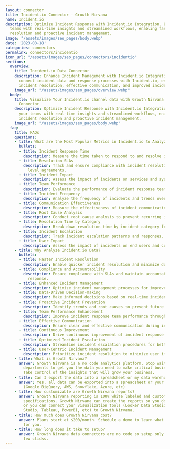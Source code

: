 ```yaml
---
layout: connector
title: Incident.io Connector - Growth Nirvana
name: Incident.io
description: Optimize Incident Response with Incident.io Integration. Empower your
  teams with real-time insights and streamlined workflows, enabling faster incident
  resolution and proactive incident management.
image: "/assets/images/seo_pages/body.webp"
date: '2023-08-18'
categories: connectors
permalink: connectors/incidentio
icon_url: "/assets/images/seo_pages/connectors/incidentio"
sections:
  overview:
    title: Incident.io Data Connector
    description: Enhance Incident Management with Incident.io Integration. Seamlessly
      connect incident data and response processes with Incident.io, ensuring efficient
      incident resolution, effective communication, and improved incident readiness.
    image_url: "/assets/images/seo_pages/overview.webp"
  body:
    title: Visualize Your Incident.io channel data with Growth Nirvana's Incident.io
      Connector
    description: Optimize Incident Response with Incident.io Integration. Empower
      your teams with real-time insights and streamlined workflows, enabling faster
      incident resolution and proactive incident management.
    image_url: "/assets/images/seo_pages/body.webp"
  faq:
    title: FAQs
    questions:
    - title: What are the Most Popular Metrics in Incident.io to Analyze?
      bullets:
      - title: Incident Response Time
        description: Measure the time taken to respond to and resolve incidents.
      - title: Resolution SLAs
        description: Track and ensure compliance with incident resolution service
          level agreements.
      - title: Incident Impact
        description: Assess the impact of incidents on services and systems.
      - title: Team Performance
        description: Evaluate the performance of incident response teams.
      - title: Incident Frequency
        description: Analyze the frequency of incidents and trends over time.
      - title: Communication Effectiveness
        description: Measure the effectiveness of incident communication and updates.
      - title: Root Cause Analysis
        description: Conduct root cause analysis to prevent recurring incidents.
      - title: Resolution Time by Category
        description: Break down resolution time by incident category for insights.
      - title: Incident Escalation
        description: Track incident escalation patterns and responses.
      - title: User Impact
        description: Assess the impact of incidents on end users and customers.
    - title: Why Analyze Incident.io Data?
      bullets:
      - title: Faster Incident Resolution
        description: Enable quicker incident resolution and minimize downtime.
      - title: Compliance and Accountability
        description: Ensure compliance with SLAs and maintain accountability for incident
          response.
      - title: Enhanced Incident Management
        description: Optimize incident management processes for improved efficiency.
      - title: Data-Driven Decision-making
        description: Make informed decisions based on real-time incident insights.
      - title: Proactive Incident Prevention
        description: Identify trends and root causes to prevent future incidents.
      - title: Team Performance Enhancement
        description: Improve incident response team performance through analysis.
      - title: Effective Communication
        description: Ensure clear and effective communication during incidents.
      - title: Continuous Improvement
        description: Drive continuous improvement of incident response processes.
      - title: Optimized Incident Escalation
        description: Streamline incident escalation procedures for better outcomes.
      - title: User-Centric Incident Management
        description: Prioritize incident resolution to minimize user impact.
    - title: What is Growth Nirvana?
      answer: Growth Nirvana is a no code analytics platform. Stop waiting for other
        departments to get you the data you need to make critical business decisions.
        Take control of the insights that will grow your business.
    - title: Can I export the data into a spreadsheet or my data warehouse?
      answer: Yes, all data can be exported into a spreadsheet or your data warehouse
        (Google BigQuery, AWS, Snowflake, Azure, etc)
    - title: How customizable are Growth Nirvana reports?
      answer: Growth Nirvana reporting is 100% white labeled and customized to your
        specifications. Growth Nirvana can create the reports so you don’t have to
        or you can connect your visualization tools (Looker Data Studio/Google Data
        Studio, Tableau, PowerBI, etc) to Growth Nirvana.
    - title: How much does Growth Nirvana cost?
      answer: Plans start at $200/month. Schedule a demo to learn what plan is best
        for you.
    - title: How long does it take to setup?
      answer: Growth Nirvana data connectors are no code so setup only requires a
        few clicks.
---
```


